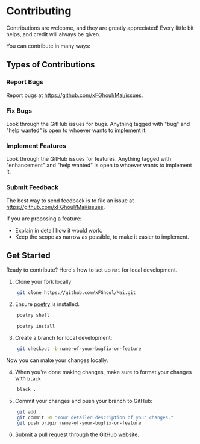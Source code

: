 # Contributing

Contributions are welcome, and they are greatly appreciated! Every little bit
helps, and credit will always be given.

You can contribute in many ways:

## Types of Contributions

### Report Bugs

Report bugs at <https://github.com/xFGhoul/Mai/issues>.

### Fix Bugs

Look through the GitHub issues for bugs. Anything tagged with "bug" and "help
wanted" is open to whoever wants to implement it.

### Implement Features

Look through the GitHub issues for features. Anything tagged with "enhancement"
and "help wanted" is open to whoever wants to implement it.

### Submit Feedback

The best way to send feedback is to file an issue at <https://github.com/xFGhoul/Mai/issues>.

If you are proposing a feature:

* Explain in detail how it would work.
* Keep the scope as narrow as possible, to make it easier to implement.

## Get Started

Ready to contribute? Here's how to set up `Mai` for local development.

1. Clone your fork locally

```sh
    git clone https://github.com/xFGhoul/Mai.git
```

2. Ensure [poetry](https://python-poetry.org/docs/) is installed.

```sh
    poetry shell
```

```sh
    poetry install
```

3. Create a branch for local development:

```sh
    git checkout -b name-of-your-bugfix-or-feature
```

   Now you can make your changes locally.

4. When you're done making changes, make sure to format your changes with `black`

```sh
    black .
```

5. Commit your changes and push your branch to GitHub:

```sh
    git add .
    git commit -m "Your detailed description of your changes."
    git push origin name-of-your-bugfix-or-feature
```

6. Submit a pull request through the GitHub website.
